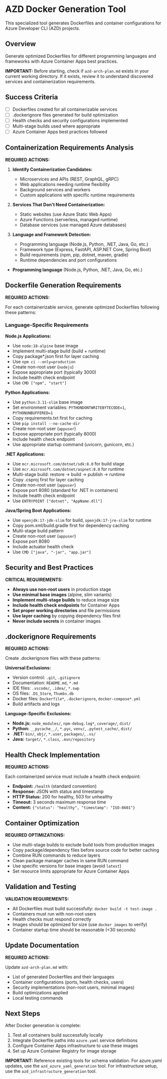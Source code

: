 # AZD Docker Generation Tool

This specialized tool generates Dockerfiles and container configurations for Azure Developer CLI (AZD) projects.

## Overview

Generate optimized Dockerfiles for different programming languages and frameworks with Azure Container Apps best practices.

**IMPORTANT:** Before starting, check if `azd-arch-plan.md` exists in your current working directory. If it exists, review it to understand discovered services and containerization requirements.

## Success Criteria

- [ ] Dockerfiles created for all containerizable services
- [ ] .dockerignore files generated for build optimization
- [ ] Health checks and security configurations implemented
- [ ] Multi-stage builds used where appropriate
- [ ] Azure Container Apps best practices followed

## Containerization Requirements Analysis

**REQUIRED ACTIONS:**

1. **Identify Containerization Candidates:**
   - Microservices and APIs (REST, GraphQL, gRPC)
   - Web applications needing runtime flexibility
   - Background services and workers
   - Custom applications with specific runtime requirements

2. **Services That Don't Need Containerization:**
   - Static websites (use Azure Static Web Apps)
   - Azure Functions (serverless, managed runtime)
   - Database services (use managed Azure databases)

3. **Language and Framework Detection:**
   - Programming language (Node.js, Python, .NET, Java, Go, etc.)
   - Framework type (Express, FastAPI, ASP.NET Core, Spring Boot)
   - Build requirements (npm, pip, dotnet, maven, gradle)
   - Runtime dependencies and port configurations
- **Programming language** (Node.js, Python, .NET, Java, Go, etc.)

## Dockerfile Generation Requirements

**REQUIRED ACTIONS:**

For each containerizable service, generate optimized Dockerfiles following these patterns:

### Language-Specific Requirements

**Node.js Applications:**
- Use `node:18-alpine` base image
- Implement multi-stage build (build + runtime)
- Copy package*.json first for layer caching
- Use `npm ci --only=production`
- Create non-root user (`nodejs`)
- Expose appropriate port (typically 3000)
- Include health check endpoint
- Use `CMD ["npm", "start"]`

**Python Applications:**
- Use `python:3.11-slim` base image
- Set environment variables: `PYTHONDONTWRITEBYTECODE=1`, `PYTHONUNBUFFERED=1`
- Copy requirements.txt first for caching
- Use `pip install --no-cache-dir`
- Create non-root user (`appuser`)
- Expose appropriate port (typically 8000)
- Include health check endpoint
- Use appropriate startup command (uvicorn, gunicorn, etc.)

**.NET Applications:**
- Use `mcr.microsoft.com/dotnet/sdk:8.0` for build stage
- Use `mcr.microsoft.com/dotnet/aspnet:8.0` for runtime
- Multi-stage build: restore → build → publish → runtime
- Copy .csproj first for layer caching
- Create non-root user (`appuser`)
- Expose port 8080 (standard for .NET in containers)
- Include health check endpoint
- Use `ENTRYPOINT ["dotnet", "AppName.dll"]`

**Java/Spring Boot Applications:**
- Use `openjdk:17-jdk-slim` for build, `openjdk:17-jre-slim` for runtime
- Copy pom.xml/build.gradle first for dependency caching
- Multi-stage build pattern
- Create non-root user (`appuser`)
- Expose port 8080
- Include actuator health check
- Use `CMD ["java", "-jar", "app.jar"]`

## Security and Best Practices

**CRITICAL REQUIREMENTS:**

- **Always use non-root users** in production stage
- **Use minimal base images** (alpine, slim variants)
- **Implement multi-stage builds** to reduce image size
- **Include health check endpoints** for Container Apps
- **Set proper working directories** and file permissions
- **Use layer caching** by copying dependency files first
- **Never include secrets** in container images

## .dockerignore Requirements

**REQUIRED ACTIONS:**

Create .dockerignore files with these patterns:

**Universal Exclusions:**
- Version control: `.git`, `.gitignore`
- Documentation: `README.md`, `*.md`
- IDE files: `.vscode/`, `.idea/`, `*.swp`
- OS files: `.DS_Store`, `Thumbs.db`
- Docker files: `Dockerfile*`, `.dockerignore`, `docker-compose*.yml`
- Build artifacts and logs

**Language-Specific Exclusions:**
- **Node.js:** `node_modules/`, `npm-debug.log*`, `coverage/`, `dist/`
- **Python:** `__pycache__/`, `*.pyc`, `venv/`, `.pytest_cache/`, `dist/`
- **.NET:** `bin/`, `obj/`, `*.user`, `packages/`, `.vs/`
- **Java:** `target/`, `*.class`, `.mvn/repository`

## Health Check Implementation

**REQUIRED ACTIONS:**

Each containerized service must include a health check endpoint:

- **Endpoint:** `/health` (standard convention)
- **Response:** JSON with status and timestamp
- **HTTP Status:** 200 for healthy, 503 for unhealthy
- **Timeout:** 3 seconds maximum response time
- **Content:** `{"status": "healthy", "timestamp": "ISO-8601"}`

## Container Optimization

**REQUIRED OPTIMIZATIONS:**

- Use multi-stage builds to exclude build tools from production images
- Copy package/dependency files before source code for better caching
- Combine RUN commands to reduce layers
- Clean package manager caches in same RUN command
- Use specific versions for base images (avoid `latest`)
- Set resource limits appropriate for Azure Container Apps

## Validation and Testing

**VALIDATION REQUIREMENTS:**

- All Dockerfiles must build successfully: `docker build -t test-image .`
- Containers must run with non-root users
- Health checks must respond correctly
- Images should be optimized for size (use `docker images` to verify)
- Container startup time should be reasonable (<30 seconds)

## Update Documentation

**REQUIRED ACTIONS:**

Update `azd-arch-plan.md` with:

- List of generated Dockerfiles and their languages
- Container configurations (ports, health checks, users)
- Security implementations (non-root users, minimal images)
- Build optimizations applied
- Local testing commands

## Next Steps

After Docker generation is complete:

1. Test all containers build successfully locally
2. Integrate Dockerfile paths into `azure.yaml` service definitions
3. Configure Container Apps infrastructure to use these images
4. Set up Azure Container Registry for image storage

**IMPORTANT:** Reference existing tools for schema validation. For azure.yaml updates, use the `azd_azure_yaml_generation` tool. For infrastructure setup, use the `azd_infrastructure_generation` tool.
